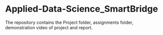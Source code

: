 # Applied-Data-Science_SmartBridge
The repository contains the Project folder, assignments folder, demonstration video of project and report.
